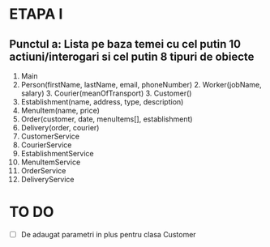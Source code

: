 # ETAPA I
## Punctul a: Lista pe baza temei cu cel putin 10 actiuni/interogari si cel putin 8 tipuri de obiecte

1. Main
2. Person(firstName, lastName, email, phoneNumber)
    2. Worker(jobName, salary)
        3. Courier(meanOfTransport)
    3. Customer()
3. Establishment(name, address, type, description)
4. MenuItem(name, price)
5. Order(customer, date, menuItems[], establishment)
6. Delivery(order, courier)
7. CustomerService
8. CourierService
9. EstablishmentService
10. MenuItemService
11. OrderService
12. DeliveryService

# TO DO
- [ ] De adaugat parametri in plus pentru clasa Customer